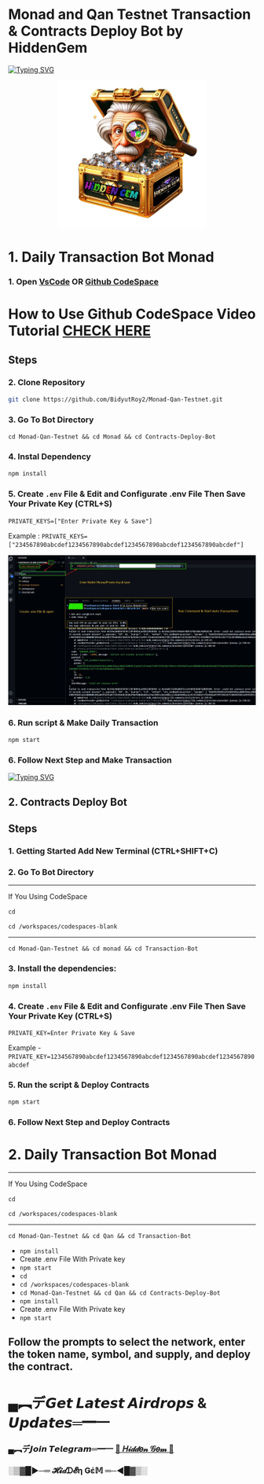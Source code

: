 # Monad and Qan Testnet Transaction & Contracts Deploy Bot by HiddenGem

[![Typing SVG](https://readme-typing-svg.demolab.com?font=Fira+Code&pause=1000&width=435&lines=Wellcome+To+HiddenGem)](https://git.io/typing-svg)

<p align="center">
<img src='https://github.com/BidyutRoy2/BidyutRoy2/blob/main/Logo_BG.png' style="width:300px;height:300px;">
</p>

# 1. Daily Transaction Bot Monad

### 1. Open [VsCode](https://code.visualstudio.com/download) OR [Github CodeSpace](https://github.com/codespaces)

# How to Use Github CodeSpace Video Tutorial [CHECK HERE](https://t.me/AiHiddenGem/11701)

## Steps

### 2. Clone Repository

```bash
git clone https://github.com/BidyutRoy2/Monad-Qan-Testnet.git
```

### 3. Go To Bot Directory
```
cd Monad-Qan-Testnet && cd Monad && cd Contracts-Deploy-Bot
```

### 4. Instal Dependency

```bash
npm install
```

### 5. Create `.env` File & Edit and Configurate .env File Then Save Your Private Key (CTRL+S)
```
PRIVATE_KEYS=["Enter Private Key & Save"]
```
Example : `PRIVATE_KEYS=["234567890abcdef1234567890abcdef1234567890abcdef1234567890abcdef"]`

<p align="center">
<img src='create-env.jpg' width='900'>
</p>

### 6. Run script & Make Daily Transaction

```bash
npm start
```

### 6. Follow Next Step and Make Transaction


[![Typing SVG](https://readme-typing-svg.demolab.com?font=Fira+Code&pause=1000&width=435&lines=Wellcome+To+HiddenGem)](https://git.io/typing-svg)


## 2. Contracts Deploy Bot

## Steps

### 1. Getting Started Add New Terminal (CTRL+SHIFT+C)

### 2. Go To Bot Directory
-------------------------------
If You Using CodeSpace
```
cd
```
```
cd /workspaces/codespaces-blank
```
--------------------------------
```
cd Monad-Qan-Testnet && cd monad && cd Transaction-Bot
```

### 3. Install the dependencies:

   ```bash
   npm install
   ```
### 4. Create `.env` File & Edit and Configurate .env File Then Save Your Private Key (CTRL+S)
```
PRIVATE_KEY=Enter Private Key & Save
```
Example - `PRIVATE_KEY=1234567890abcdef1234567890abcdef1234567890abcdef1234567890abcdef`

### 5. Run the script & Deploy Contracts

   ```bash
   npm start
   ```

### 6. Follow Next Step and Deploy Contracts 


# 2. Daily Transaction Bot Monad
-------------------------------
If You Using CodeSpace
```
cd
```
```
cd /workspaces/codespaces-blank
```
--------------------------------
```
cd Monad-Qan-Testnet && cd Qan && cd Transaction-Bot
```
- `npm install`
- Create .env File With Private key
- `npm start`
- `cd`
- `cd /workspaces/codespaces-blank`
- `cd Monad-Qan-Testnet && cd Qan && cd Contracts-Deploy-Bot`
- `npm install`
- Create .env File With Private key
- `npm start`



## Follow the prompts to select the network, enter the token name, symbol, and supply, and deploy the contract.


# ▄︻デ𝙂𝙚𝙩 𝙇𝙖𝙩𝙚𝙨𝙩 𝘼𝙞𝙧𝙙𝙧𝙤𝙥𝙨 & 𝙐𝙥𝙙𝙖𝙩𝙚𝙨═━一

### ▄︻デ𝙅𝙤𝙞𝙣 𝙏𝙚𝙡𝙚𝙜𝙧𝙖𝙢═━一 [🎀  𝐻𝒾𝒹𝒹𝑒𝓃 𝒢𝑒𝓂  🎀](https://t.me/hiddengemnews) 

### ░▒▓█►─═  𝓗𝓲𝒹ᗪ𝓔η Ǥέ𝕄 ═─◄█▓▒░

